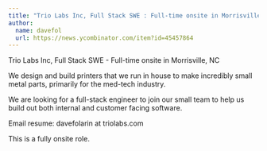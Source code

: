 ```yaml
---
title: "Trio Labs Inc, Full Stack SWE : Full-time onsite in Morrisville, NC"
author:
  name: davefol
  url: https://news.ycombinator.com/item?id=45457864
---
```

Trio Labs Inc, Full Stack SWE - Full-time onsite in Morrisville, NC

We design and build printers that we run in house to make incredibly small metal parts, primarily for the med-tech industry.

We are looking for a full-stack engineer to join our small team to help us build out both internal and customer facing software.

Email resume: davefolarin at triolabs.com

This is a fully onsite role.
<JobApplication />
